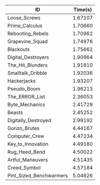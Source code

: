 |ID|Time(s)|
|-|-|
|Loose_Screws|1.67107|
|Prime_Calculus|1.70660|
|Rebooting_Rebels|1.70962|
|Grapevine_Squad|1.74976|
|Blackouts|1.75662|
|Digital_Destroyers|1.90964|
|The_Hit_Blunders|1.91810|
|Smalltalk_Dribble|1.92036|
|Hackerjacks|1.93207|
|Pseudo_Boom|1.96213|
|The_ERROR_List|2.36053|
|Byte_Mechanics|2.41729|
|Beasts|2.45252|
|Digitally_Destroyed|2.99192|
|Gonzo_Brutes|4.44167|
|Computer_Crew|4.47234|
|Key_to_Innovation|4.49180|
|Rug_Heed_Bend|4.50022|
|Artful_Maneuvers|4.51435|
|Creed_Symbol|4.57184|
|Pint_Sized_Benchwarmers|5.04626|
